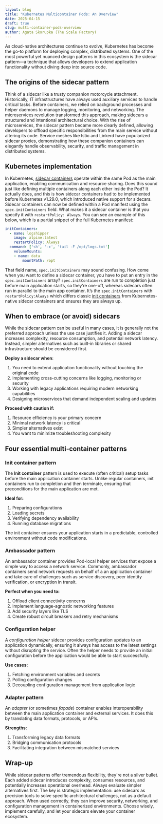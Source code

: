 ```yaml
---
layout: blog
title: "Kubernetes Multicontainer Pods: An Overview"
date: 2025-04-15
draft: true
slug: multi-container-pods-overview
author: Agata Skorupka (The Scale Factory)
---
```


As cloud-native architectures continue to evolve, Kubernetes has become the go-to platform for deploying complex, distributed systems. One of the most powerful yet nuanced design patterns in this ecosystem is the sidecar pattern—a technique that allows developers to extend application functionality without diving deep into source code.

## The origins of the sidecar pattern

Think of a sidecar like a trusty companion motorcycle attachment. Historically, IT infrastructures have always used auxiliary services to handle critical tasks. Before containers, we relied on background processes and helper daemons to manage logging, monitoring, and networking. The microservices revolution transformed this approach, making sidecars a structured and intentional architectural choice.
With the rise of microservices, the sidecar pattern became more clearly defined, allowing developers to offload specific responsibilities from the main service without altering its code. Service meshes like Istio and Linkerd have popularized sidecar proxies, demonstrating how these companion containers can elegantly handle observability, security, and traffic management in distributed systems.

## Kubernetes implementation

In Kubernetes, [sidecar containers](/docs/concepts/workloads/pods/sidecar-containers/) operate within
the same Pod as the main application, enabling communication and resource sharing.
Does this sound just like defining multiple containers along each other inside the Pod? It actually does, and
this is how sidecar containers had to be implemented before Kubernetes v1.29.0, which introduced
native support for sidecars.
Sidecar containers  can now be defined within a Pod manifest using the `spec.initContainers` field. What makes
it a sidecar container is that you specify it with `restartPolicy: Always`. You can see an example of this below, which is a partial snippet of the full Kubernetes manifest:

```yaml
initContainers:
  - name: logshipper
    image: alpine:latest
    restartPolicy: Always
  command: ['sh', '-c', 'tail -F /opt/logs.txt']
    volumeMounts:
    - name: data
        mountPath: /opt
```

That field name, `spec.initContainers` may sound confusing. How come when you want to define a sidecar container, you have to put an entry in the `spec.initContainers` array? `spec.initContainers` are run to completion just before main application starts, so they’re one-off, whereas sidecars often run in parallel to the main app container. It’s the `spec.initContainers` with `restartPolicy:Always` which differs classic [init containers](/docs/concepts/workloads/pods/init-containers/) from Kubernetes-native sidecar containers and ensures they are always up. 

## When to embrace (or avoid) sidecars

While the sidecar pattern can be useful in many cases, it is generally not the preferred approach unless the use case justifies it. Adding a sidecar increases complexity, resource consumption, and potential network latency. Instead, simpler alternatives such as built-in libraries or shared infrastructure should be considered first.

**Deploy a sidecar when:**

1. You need to extend application functionality without touching the original code
1. Implementing cross-cutting concerns like logging, monitoring or security
1. Working with legacy applications requiring modern networking capabilities
1. Designing microservices that demand independent scaling and updates

**Proceed with caution if:**

1. Resource efficiency is your primary concern
1. Minimal network latency is critical
1. Simpler alternatives exist
1. You want to minimize troubleshooting complexity


## Four essential multi-container patterns

### Init container pattern

The **Init container** pattern is used to execute (often critical) setup tasks before the main application container starts. Unlike regular containers, init containers run to completion and then terminate, ensuring that preconditions for the main application are met.

**Ideal for:**

1. Preparing configurations
1. Loading secrets
1. Verifying dependency availability
1. Running database migrations

The init container ensures your application starts in a predictable, controlled environment without code modifications.

### Ambassador pattern

An ambassador container provides Pod-local helper services that expose a simple way to access a network service. Commonly, ambassador containers send network requests on behalf of a an application container and
take care of challenges such as service discovery, peer identity verification, or encryption in transit.

**Perfect when you need to:**

1. Offload client connectivity concerns
1. Implement language-agnostic networking features
1. Add security layers like TLS
1. Create robust circuit breakers and retry mechanisms

### Configuration helper

A _configuration helper_ sidecar provides configuration updates to an application dynamically, ensuring it always has access to the latest settings without disrupting the service. Often the helper needs to provide an initial
configuration before the application would be able to start successfully.

**Use cases:**

1. Fetching environment variables and secrets
1. Polling configuration changes
1. Decoupling configuration management from application logic

### Adapter pattern

An _adapter_ (or sometimes _façade_) container enables interoperability between the main application container and external services. It does this by translating data formats, protocols, or APIs.

**Strengths:**

1. Transforming legacy data formats
1. Bridging communication protocols
1. Facilitating integration between mismatched services

## Wrap-up

While sidecar patterns offer tremendous flexibility, they're not a silver bullet. Each added sidecar introduces complexity, consumes resources, and potentially increases operational overhead. Always evaluate simpler alternatives first.
The key is strategic implementation: use sidecars as precision tools to solve specific architectural challenges, not as a default approach. When used correctly, they can improve security, networking, and configuration management in containerized environments.
Choose wisely, implement carefully, and let your sidecars elevate your container ecosystem.


